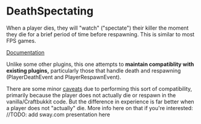 # DeathSpectating
When a player dies, they will "watch" ("spectate") their killer the moment they die for a brief period of time before respawning. This is similar to most FPS games.

[Documentation](https://github.com/MLG-Fortress/DeathSpectating/wiki)

Unlike some other plugins, this one attempts to **maintain compatiblity with existing plugins,** particularly those that handle death and respawning (PlayerDeathEvent and PlayerRespawnEvent).

There are some minor [caveats](https://github.com/MLG-Fortress/DeathSpectating/wiki/Caveats) due to performing this sort of compatibility, primarily because the player does not actually die or respawn in the vanilla/Craftbukkit code. But the difference in experience is far better when a player does not "actually" die. More info here on that if you're interested: //TODO: add sway.com presentation here
